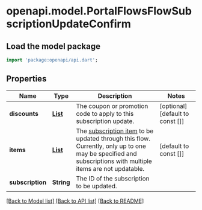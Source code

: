 # openapi.model.PortalFlowsFlowSubscriptionUpdateConfirm

## Load the model package
```dart
import 'package:openapi/api.dart';
```

## Properties
Name | Type | Description | Notes
------------ | ------------- | ------------- | -------------
**discounts** | [**List<PortalFlowsSubscriptionUpdateConfirmDiscount>**](PortalFlowsSubscriptionUpdateConfirmDiscount.md) | The coupon or promotion code to apply to this subscription update. | [optional] [default to const []]
**items** | [**List<PortalFlowsSubscriptionUpdateConfirmItem>**](PortalFlowsSubscriptionUpdateConfirmItem.md) | The [subscription item](https://stripe.com/docs/api/subscription_items) to be updated through this flow. Currently, only up to one may be specified and subscriptions with multiple items are not updatable. | [default to const []]
**subscription** | **String** | The ID of the subscription to be updated. | 

[[Back to Model list]](../README.md#documentation-for-models) [[Back to API list]](../README.md#documentation-for-api-endpoints) [[Back to README]](../README.md)


